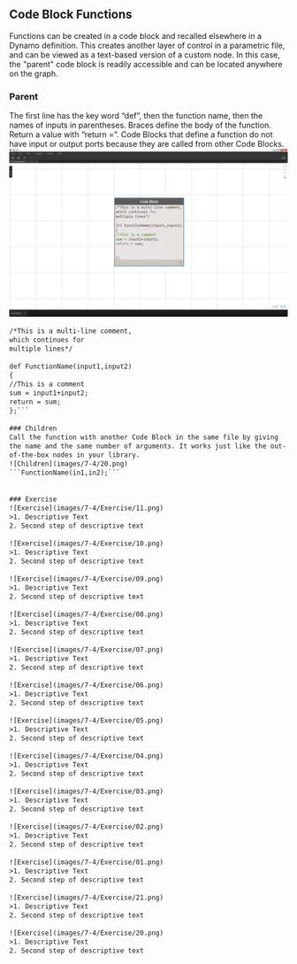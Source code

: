 ## Code Block Functions
Functions can be created in a code block and recalled elsewhere in a Dynamo definition.  This creates another layer of control in a parametric file, and can be viewed as a text-based version of a custom node.  In this case, the "parent" code block is readily accessible and can be located anywhere on the graph.

### Parent
The first line has the key word “def”, then the function name, then the names of inputs in parentheses. Braces define the body of the function. Return a value with “return =”. Code Blocks that define a function do not have input or output ports because they are called from other Code Blocks.
![Parents](images/7-4/21.png)
```
/*This is a multi-line comment,
which continues for
multiple lines*/

def FunctionName(input1,input2)
{
//This is a comment
sum = input1+input2;
return = sum;
};```

### Children
Call the function with another Code Block in the same file by giving the name and the same number of arguments. It works just like the out-of-the-box nodes in your library.
![Children](images/7-4/20.png)
```FunctionName(in1,in2);```


### Exercise
![Exercise](images/7-4/Exercise/11.png)
>1. Descriptive Text
2. Second step of descriptive text

![Exercise](images/7-4/Exercise/10.png)
>1. Descriptive Text
2. Second step of descriptive text

![Exercise](images/7-4/Exercise/09.png)
>1. Descriptive Text
2. Second step of descriptive text

![Exercise](images/7-4/Exercise/08.png)
>1. Descriptive Text
2. Second step of descriptive text

![Exercise](images/7-4/Exercise/07.png)
>1. Descriptive Text
2. Second step of descriptive text

![Exercise](images/7-4/Exercise/06.png)
>1. Descriptive Text
2. Second step of descriptive text

![Exercise](images/7-4/Exercise/05.png)
>1. Descriptive Text
2. Second step of descriptive text

![Exercise](images/7-4/Exercise/04.png)
>1. Descriptive Text
2. Second step of descriptive text

![Exercise](images/7-4/Exercise/03.png)
>1. Descriptive Text
2. Second step of descriptive text

![Exercise](images/7-4/Exercise/02.png)
>1. Descriptive Text
2. Second step of descriptive text

![Exercise](images/7-4/Exercise/01.png)
>1. Descriptive Text
2. Second step of descriptive text

![Exercise](images/7-4/Exercise/21.png)
>1. Descriptive Text
2. Second step of descriptive text

![Exercise](images/7-4/Exercise/20.png)
>1. Descriptive Text
2. Second step of descriptive text

